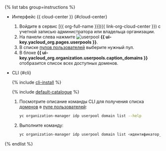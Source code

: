 {% list tabs group=instructions %}

- Интерфейс {{ cloud-center }} {#cloud-center}

  1. Войдите в сервис [{{ org-full-name }}]({{ link-org-cloud-center }}) с учетной записью администратора или владельца организации.
  1. На панели слева нажмите ![userpool](../../_assets/organization/userpool.svg) **{{ ui-key.yacloud_org.pages.userpools }}**.
  1. В списке [пулов пользователей](../../organization/concepts/user-pools.md) выберите нужный пул.
  1. В блоке **{{ ui-key.yacloud_org.organization.userpools.caption_domains }}** отобразится список всех доступных доменов.

- CLI {#cli}

  {% include [cli-install](../cli-install.md) %}

  {% include [default-catalogue](../default-catalogue.md) %}

  1. Посмотрите описание команды CLI для получения списка [доменов](../../organization/concepts/domains.md) в [пуле пользователей](../../organization/concepts/user-pools.md):

     ```bash
     yc organization-manager idp userpool domain list --help
     ```

  1. Выполните команду:

      ```bash
      yc organization-manager idp userpool domain list <идентификатор_пула>
      ```

{% endlist %}
